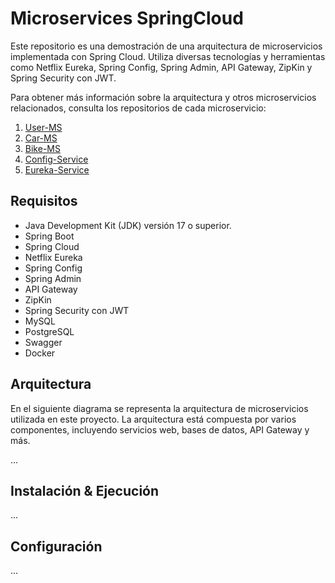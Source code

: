 # Microservices SpringCloud

Este repositorio es una demostración de una arquitectura de microservicios implementada con Spring Cloud. Utiliza diversas tecnologías y herramientas como Netflix Eureka, Spring Config, Spring Admin, API Gateway, ZipKin y Spring Security con JWT.

Para obtener más información sobre la arquitectura y otros microservicios relacionados, consulta los repositorios de cada microservicio:

1. [User-MS](https://github.com/dev-elliotesco/user-ms)
2. [Car-MS](https://github.com/dev-elliotesco/car-ms)
3. [Bike-MS](https://github.com/dev-elliotesco/bike-ms)
4. [Config-Service](https://github.com/dev-elliotesco/confg-service)
5. [Eureka-Service](https://github.com/dev-elliotesco/eureka-service)


## Requisitos

- Java Development Kit (JDK) versión 17 o superior.
- Spring Boot
- Spring Cloud
- Netflix Eureka
- Spring Config
- Spring Admin
- API Gateway
- ZipKin
- Spring Security con JWT
- MySQL
- PostgreSQL
- Swagger
- Docker


## Arquitectura

En el siguiente diagrama se representa la arquitectura de microservicios utilizada en este proyecto. La arquitectura está compuesta por varios componentes, incluyendo servicios web, bases de datos, API Gateway y más. 

...

## Instalación &  Ejecución
...

## Configuración

...